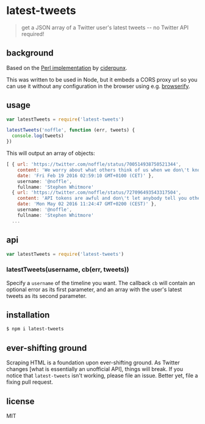 # latest-tweets

> get a JSON array of a Twitter user's latest tweets -- no Twitter API required!

## background

Based on the [Perl implementation](http://perlmonks.org/?node_id=1039382) by
[ciderpunx](http://perlmonks.org/?node_id=373188).

This was written to be used in Node, but it embeds a CORS proxy url so you can
use it without any configuration in the browser using e.g.
[browserify](https://github.com/substack/node-browserify).

## usage

```js
var latestTweets = require('latest-tweets')

latestTweets('noffle', function (err, tweets) {
  console.log(tweets)
})
```

This will output an array of objects:

```js
[ { url: 'https://twitter.com/noffle/status/700514938750521344',
    content: 'We worry about what others think of us when we don\'t know what we think of ourselves.',
    date: 'Fri Feb 19 2016 02:59:10 GMT+0100 (CET)' },
    username: '@noffle',
    fullname: 'Stephen Whitmore'
  { url: 'https://twitter.com/noffle/status/727096493543317504',
    content: 'API tokens are awful and don\'t let anybody tell you otherwise.',
    date: 'Mon May 02 2016 11:24:47 GMT+0200 (CEST)' },
    username: '@noffle',
    fullname: 'Stephen Whitmore'
  ...
```

## api

```js
var latestTweets = require('latest-tweets')
```

### latestTweets(username, cb(err, tweets))

Specify a `username` of the timeline you want. The callback `cb` will contain an
optional error as its first parameter, and an array with the user's latest
tweets as its second parameter.

## installation

```sh
$ npm i latest-tweets
```

## ever-shifting ground

Scraping HTML is a foundation upon ever-shifting ground. As Twitter changes
[what is essentially an unofficial API], things will break. If you notice that
`latest-tweets` isn't working, please file an issue. Better yet, file a fixing
pull request.

## license

MIT

